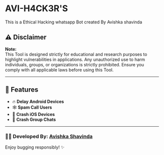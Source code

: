 # AVI-H4CK3R'S
This is a Ethical Hacking whatsapp Bot created By Avishka shavinda 







## ⚠️ Disclaimer

**Note:**  
This Tool is designed strictly for educational and research purposes to highlight vulnerabilities in applications. Any unauthorized use to harm individuals, groups, or organizations is strictly prohibited. Ensure you comply with all applicable laws before using this Tool.

---

## 🌟 Features

- 🔥 **Delay Android Devices**  
- 🕸️ **Spam Call Users**
- 🍏 **Crash iOS Devices**  
- 💬 **Crash Group Chats**

---


### 👨‍💻 Developed By: **[Avishka Shavinda](https://github.com/avishka33)**

Enjoy bugging responsibly! ✨
